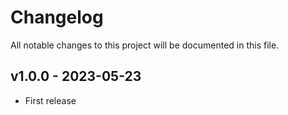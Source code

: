# Changelog

All notable changes to this project will be documented in this file.

## v1.0.0 - 2023-05-23

- First release
